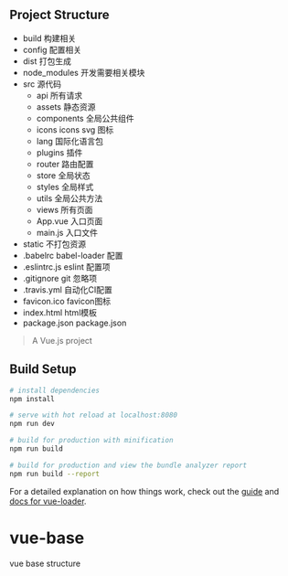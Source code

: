 ## Project Structure
+ build            构建相关
+ config           配置相关
+ dist             打包生成
+ node_modules     开发需要相关模块
+ src              源代码
  + api            所有请求
  + assets         静态资源
  + components     全局公共组件
  + icons          icons svg 图标
  + lang           国际化语言包
  + plugins        插件
  + router         路由配置
  + store          全局状态
  + styles         全局样式
  + utils          全局公共方法
  + views          所有页面
  + App.vue        入口页面
  + main.js        入口文件
+ static           不打包资源
+ .babelrc         babel-loader 配置
+ .eslintrc.js     eslint 配置项
+ .gitignore       git 忽略项
+ .travis.yml      自动化CI配置
+ favicon.ico      favicon图标
+ index.html       html模板
+ package.json     package.json

> A Vue.js project

## Build Setup

``` bash
# install dependencies
npm install

# serve with hot reload at localhost:8080
npm run dev

# build for production with minification
npm run build

# build for production and view the bundle analyzer report
npm run build --report
```

For a detailed explanation on how things work, check out the [guide](http://vuejs-templates.github.io/webpack/) and [docs for vue-loader](http://vuejs.github.io/vue-loader).
# vue-base
vue base structure
